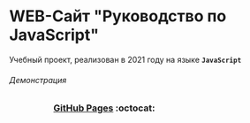 # WEB-Сайт "Руководство по JavaScript"

Учебный проект, реализован в 2021 году на языке **`JavaScript`**

###### Демонстрация
<dl>
  <dd>
    <dl>
      <dd>
        <h3><a href="https://riorustik.github.io/SITESSTU_2_1/">GitHub Pages</a> :octocat:</h3>
      </dd>
    </dl>
  </dd>
</dl> 
